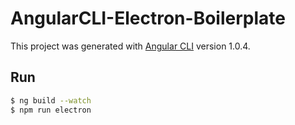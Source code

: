 # AngularCLI-Electron-Boilerplate
This project was generated with [Angular CLI](https://github.com/angular/angular-cli) version 1.0.4.

## Run

```Bash
$ ng build --watch
$ npm run electron
```

